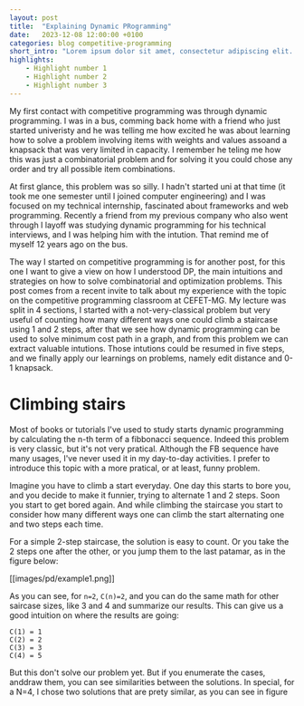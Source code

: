 ```yaml
---
layout: post
title:  "Explaining Dynamic PRogramming"
date:   2023-12-08 12:00:00 +0100
categories: blog competitive-programming  
short_intro: "Lorem ipsum dolor sit amet, consectetur adipiscing elit. Etiam eget ligula eu lectus lobortis condimentum. Aliquam nonummy auctor massa."
highlights:
    - Highlight number 1
    - Highlight number 2
    - Highlight number 3
---
```


My first contact with competitive programming was through dynamic programming. 
I was in a bus, comming back home with a friend who just started univeristy and he was
telling me how excited he was about learning how to solve a problem involving 
items with weights and values assoand a knapsack that was very limited in capacity. I remember he 
teling me how this was just a combinatorial problem and for solving it you
could chose any order and try all possible item combinations.

At first glance, this problem was so silly. I hadn't started uni at that time 
(it took me one semester until I joined computer engineering) and I was focused
on my technical internship, fascinated about frameworks and web programming. Recently
a friend from my previous company who also went through I layoff was studying dynamic
programming for his technical interviews, and I was helping him with the intution.
That remind me of myself 12 years ago on the bus.

The way I started on competitive programming is for another post, for this one 
I want to give a view on how I understood DP, the main intuitions and strategies
on how to solve combinatorial and optimization problems. This post comes from 
a recent invite to talk about my experience with the topic on the competitive 
programming classroom at CEFET-MG. My lecture was split in 4 sections, I started
with a not-very-classical problem but very useful of counting how many different
ways one could climb a staircase using 1 and 2 steps, after that we see how
dynamic programming can be used to solve minimum cost path in a graph, and from 
this problem we can extract valuable intutions. Those intutions could be resumed
in five steps, and we finally apply our learnings on problems, namely edit distance 
and 0-1 knapsack.

# Climbing stairs 

Most of books or tutorials I've used to study starts dynamic programming by 
calculating the n-th term of a fibbonacci sequence. Indeed this problem is very classic,
but it's not very pratical. Although the FB sequence have many usages, I've 
never used it in my day-to-day activities. I prefer to introduce this topic 
with a more pratical, or at least, funny problem.

Imagine you have to climb a start everyday. One day this starts to bore you, and
you decide to make it funnier, trying to alternate 1 and 2 steps. Soon you start to
get bored again. And while climbing the staircase you start to consider how many
different ways one can climb the start alternating one and two steps each time. 

For a simple 2-step staircase, the solution is easy to count. Or you take the 
2 steps one after the other, or you jump them to the last patamar, as in the figure 
below:

[[images/pd/example1.png]]

As you can see, for `n=2`, `C(n)=2`, and you can do the same math for other 
saircase sizes, like 3 and 4 and summarize our results. This can give us a good 
intuition on where the results are going:

```
C(1) = 1
C(2) = 2
C(3) = 3
C(4) = 5
```
But this don't solve our problem yet. But if you enumerate the cases, anddraw 
them, you can see similarities between the solutions. In special, for a N=4, 
I chose two solutions that are prety similar, as you can see in figure
